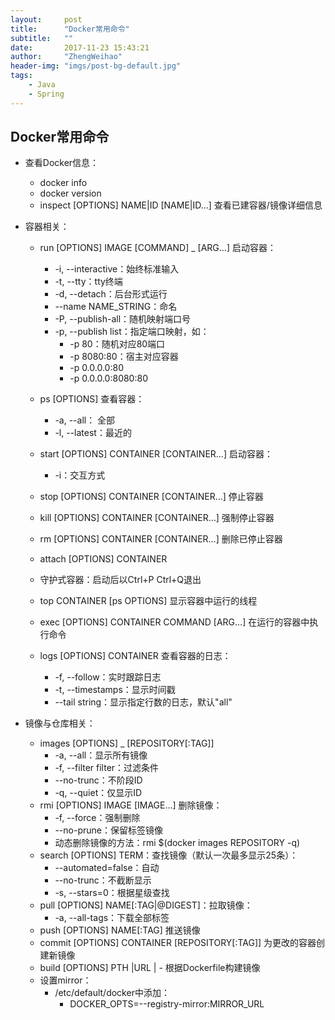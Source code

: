 ```yaml
---
layout:     post
title:      "Docker常用命令"
subtitle:   ""
date:       2017-11-23 15:43:21
author:     "ZhengWeihao"
header-img: "imgs/post-bg-default.jpg"
tags:
    - Java
    - Spring
---
```


Docker常用命令
---

* 查看Docker信息：
  * docker info
  * docker version
  * inspect [OPTIONS] NAME|ID [NAME|ID…] 查看已建容器/镜像详细信息

* 容器相关：

  * run [OPTIONS] IMAGE [COMMAND] _ [ARG...] 启动容器：
    * -i, --interactive：始终标准输入
    * -t, --tty：tty终端
    * -d, --detach：后台形式运行
    * --name NAME_STRING：命名
    * -P, --publish-all：随机映射端口号
    * -p, --publish list：指定端口映射，如：
      * -p 80：随机对应80端口
      * -p 8080:80：宿主对应容器
      * -p 0.0.0.0:80
      * -p 0.0.0.0:8080:80
  * ps [OPTIONS] 查看容器：
    * -a, --all： 全部
    * -l, --latest：最近的


  * start [OPTIONS] CONTAINER [CONTAINER…] 启动容器：
    * -i：交互方式
  * stop [OPTIONS] CONTAINER [CONTAINER…] 停止容器
  * kill [OPTIONS] CONTAINER [CONTAINER…] 强制停止容器
  * rm [OPTIONS] CONTAINER [CONTAINER…] 删除已停止容器
  * attach [OPTIONS] CONTAINER
  * 守护式容器：启动后以Ctrl+P Ctrl+Q退出
  * top CONTAINER [ps OPTIONS] 显示容器中运行的线程
  * exec [OPTIONS] CONTAINER COMMAND [ARG…] 在运行的容器中执行命令
  * logs [OPTIONS] CONTAINER 查看容器的日志：
    * -f, --follow：实时跟踪日志
    * -t, --timestamps：显示时间戳
    * --tail string：显示指定行数的日志，默认"all"

* 镜像与仓库相关：

  * images [OPTIONS] _ [REPOSITORY[:TAG]]
    * -a, --all：显示所有镜像
    * -f, --filter filter：过滤条件
    * --no-trunc：不阶段ID
    * -q, --quiet：仅显示ID
  * rmi [OPTIONS] IMAGE [IMAGE…] 删除镜像：
    * -f, --force：强制删除
    * --no-prune：保留标签镜像
    * 动态删除镜像的方法：rmi $(docker images REPOSITORY -q)
  * search [OPTIONS] TERM：查找镜像（默认一次最多显示25条）：
    * --automated=false：自动
    * --no-trunc：不截断显示
    * -s, --stars=0：根据星级查找
  * pull [OPTIONS] NAME[:TAG|@DIGEST]：拉取镜像：
    * -a, --all-tags：下载全部标签
  * push [OPTIONS] NAME[:TAG] 推送镜像
  * commit [OPTIONS] CONTAINER [REPOSITORY[:TAG]] 为更改的容器创建新镜像
  * build [OPTIONS] PTH |URL | - 根据Dockerfile构建镜像
  * 设置mirror：
    * /etc/default/docker中添加：
      * DOCKER_OPTS=--registry-mirror:MIRROR_URL